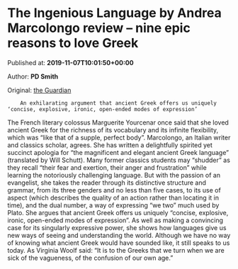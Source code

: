 
# The Ingenious Language by Andrea Marcolongo review – nine epic reasons to love Greek

Published at: **2019-11-07T10:01:50+00:00**

Author: **PD Smith**

Original: [the Guardian](https://www.theguardian.com/books/2019/nov/07/ingenious-language-nine-epic-reasons-love-greek-andrea-marcolongo-review)


        An exhilarating argument that ancient Greek offers us uniquely ‘concise, explosive, ironic, open-ended modes of expression’
      
The French literary colossus Marguerite Yourcenar once said that she loved ancient Greek for the richness of its vocabulary and its infinite flexibility, which was “like that of a supple, perfect body”. Marcolongo, an Italian writer and classics scholar, agrees. She has written a delightfully spirited yet succinct apologia for “the magnificent and elegant ancient Greek language” (translated by Will Schutt).
Many former classics students may “shudder” as they recall “their fear and exertion, their anger and frustration” while learning the notoriously challenging language. But with the passion of an evangelist, she takes the reader through its distinctive structure and grammar, from its three genders and no less than five cases, to its use of aspect (which describes the quality of an action rather than locating it in time), and the dual number, a way of expressing “we two” much used by Plato.
She argues that ancient Greek offers us uniquely “concise, explosive, ironic, open-ended modes of expression”. As well as making a convincing case for its singularly expressive power, she shows how languages give us new ways of seeing and understanding the world.
Although we have no way of knowing what ancient Greek would have sounded like, it still speaks to us today. As Virginia Woolf said: “It is to the Greeks that we turn when we are sick of the vagueness, of the confusion of our own age.”
